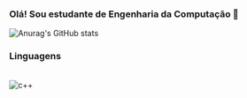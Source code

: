 
### Olá! Sou estudante de Engenharia da Computação 🚙

![Anurag's GitHub stats](https://github-readme-stats.vercel.app/api?username=tiqui&show_icons=true&theme=radical)

### Linguagens

<div style="display: inline_block"><br/>
   <img alt="c++" src="https://img.shields.io/badge/C%2B%2B-00599C?style=for-the-badge&logo=c%2B%2B&logoColor=white" />
   </div><br/>

